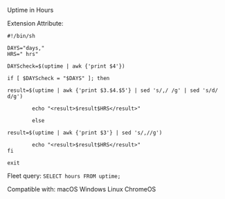 Uptime in Hours

Extension Attribute:
```
#!/bin/sh

DAYS="days,"
HRS=" hrs"

DAYScheck=$(uptime | awk {'print $4'})

if [ $DAYScheck = "$DAYS" ]; then

result=$(uptime | awk {'print $3.$4.$5'} | sed 's/,/ /g' | sed 's/d/ d/g')

        echo "<result>$result$HRS</result>"

        else

result=$(uptime | awk {'print $3'} | sed 's/,//g')

        echo "<result>$result$HRS</result>"
fi

exit
```
Fleet query:
```SELECT hours FROM uptime;```

Compatible with: macOS Windows Linux ChromeOS
